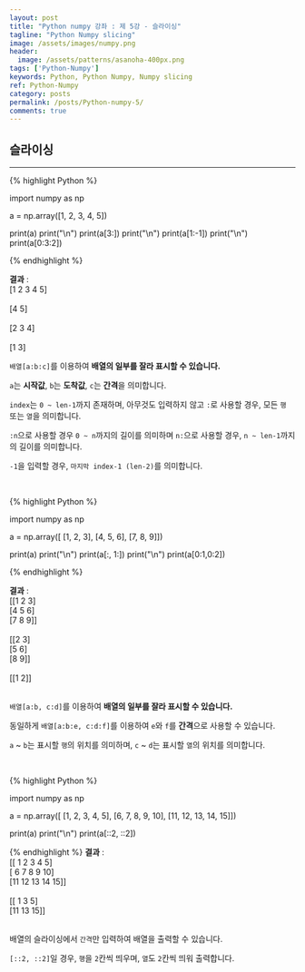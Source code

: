 ```yaml
---
layout: post
title: "Python numpy 강좌 : 제 5강 - 슬라이싱"
tagline: "Python Numpy slicing"
image: /assets/images/numpy.png
header:
  image: /assets/patterns/asanoha-400px.png
tags: ['Python-Numpy']
keywords: Python, Python Numpy, Numpy slicing
ref: Python-Numpy
category: posts
permalink: /posts/Python-numpy-5/
comments: true
---
```


## 슬라이싱 ##
----------

{% highlight Python %}

import numpy as np

a = np.array([1, 2, 3, 4, 5])

print(a)
print("\n")
print(a[3:])
print("\n")
print(a[1:-1]) 
print("\n")
print(a[0:3:2])

{% endhighlight %}

**결과**
:    
[1 2 3 4 5]<br>
<br>
[4 5]<br>
<br>
[2 3 4]<br>
<br>
[1 3]
<br>

`배열[a:b:c]`를 이용하여  **배열의 일부를 잘라 표시할 수 있습니다.** 

`a`는 **시작값**, `b`는 **도착값**, `c`는 **간격**을 의미합니다.

`index`는 `0 ~ len-1`까지 존재하며, 아무것도 입력하지 않고 `:`로 사용할 경우, 모든 `행` 또는 `열`을 의미합니다.

`:n`으로 사용할 경우 `0 ~ n`까지의 길이를 의미하며 `n:`으로 사용할 경우, `n ~ len-1`까지의 길이를 의미합니다.

`-1`을 입력할 경우, `마지막 index-1 (len-2)`를 의미합니다.

<br>

{% highlight Python %}

import numpy as np

a = np.array([
    [1, 2, 3],
    [4, 5, 6],
    [7, 8, 9]])

print(a)
print("\n")
print(a[:, 1:])
print("\n")
print(a[0:1,0:2]) 

{% endhighlight %}

**결과**
:    
[[1 2 3]<br>
 [4 5 6]<br>
 [7 8 9]]<br>
<br>
[[2 3]<br>
 [5 6]<br>
 [8 9]]<br>
<br>
[[1 2]]<br>
<br>

`배열[a:b, c:d]`를 이용하여 **배열의 일부를 잘라 표시할 수 있습니다.**

동일하게 `배열[a:b:e, c:d:f]`를 이용하여 `e`와 `f`를 **간격**으로 사용할 수 있습니다.

`a` ~ `b`는 표시할 `행`의 위치를 의미하며, `c` ~ `d`는 표시할 `열`의 위치를 의미합니다.

<br>

{% highlight Python %}

import numpy as np

a = np.array([
    [1, 2, 3, 4, 5],
    [6, 7, 8, 9, 10],
    [11, 12, 13, 14, 15]])

print(a)
print("\n")
print(a[::2, ::2])

{% endhighlight %}
**결과**
:    
[[ 1  2  3  4  5]<br>
 [ 6  7  8  9 10]<br>
 [11 12 13 14 15]]<br>
<br>
[[ 1  3  5]<br>
 [11 13 15]]<br>
<br>

배열의 슬라이싱에서 `간격`만 입력하여 배열을 출력할 수 있습니다.

`[::2, ::2]`일 경우, `행`을 `2`칸씩 띄우며, `열`도 `2`칸씩 띄워 출력합니다.